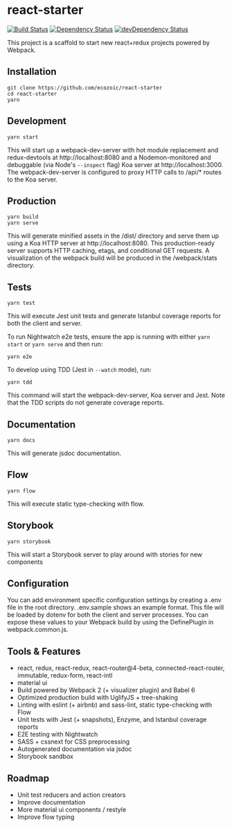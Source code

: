 # react-starter
[![Build Status](https://travis-ci.org/ecozoic/react-starter.svg?branch=master)](https://travis-ci.org/ecozoic/react-starter) [![Dependency Status](https://david-dm.org/ecozoic/react-starter.svg)](https://david-dm.org/ecozoic/react-starter) [![devDependency Status](https://david-dm.org/ecozoic/react-starter/dev-status.png)](https://david-dm.org/ecozoic/react-starter?type=dev)

This project is a scaffold to start new react+redux projects powered by Webpack.

## Installation
```
git clone https://github.com/ecozoic/react-starter
cd react-starter
yarn
```

## Development
```
yarn start
```

This will start up a webpack-dev-server with hot module replacement and redux-devtools at http://localhost:8080 and a Nodemon-monitored and debuggable (via Node's ```--inspect``` flag) Koa server at http://localhost:3000. 
The webpack-dev-server is configured to proxy HTTP calls to /api/* routes to the Koa server.

## Production
```
yarn build
yarn serve
```

This will generate minified assets in the /dist/ directory and serve them up using a Koa HTTP server at http://localhost:8080. 
This production-ready server supports HTTP caching, etags, and conditional GET requests. 
A visualization of the webpack build will be produced in the /webpack/stats directory. 

## Tests
```
yarn test
```

This will execute Jest unit tests and generate Istanbul coverage reports for both the client and server.

To run Nightwatch e2e tests, ensure the app is running with either ```yarn start``` or ```yarn serve``` and then run:
```
yarn e2e
```

To develop using TDD (Jest in ```--watch``` mode), run:
```
yarn tdd
```
This command will start the webpack-dev-server, Koa server and Jest. Note that the TDD scripts do not generate coverage reports.

## Documentation
```
yarn docs
```

This will generate jsdoc documentation.

## Flow
```
yarn flow
```

This will execute static type-checking with flow.

## Storybook
```
yarn storybook
```

This will start a Storybook server to play around with stories for new components

## Configuration
You can add environment specific configuration settings by creating a .env file in the root directory. .env.sample shows an example format. 
This file will be loaded by dotenv for both the client and server processes. 
You can expose these values to your Webpack build by using the DefinePlugin in webpack.common.js.

## Tools & Features
* react, redux, react-redux, react-router@4-beta, connected-react-router, immutable, redux-form, react-intl
* material ui
* Build powered by Webpack 2 (+ visualizer plugin) and Babel 6
* Optimized production build with UglifyJS + tree-shaking
* Linting with eslint (+ airbnb) and sass-lint, static type-checking with Flow
* Unit tests with Jest (+ snapshots), Enzyme, and Istanbul coverage reports
* E2E testing with Nightwatch
* SASS + cssnext for CSS preprocessing
* Autogenerated documentation via jsdoc
* Storybook sandbox

## Roadmap
* Unit test reducers and action creators
* Improve documentation
* More material ui components / restyle
* Improve flow typing